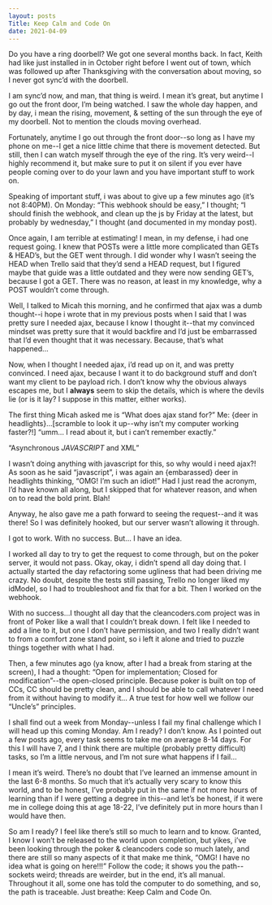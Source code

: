 ```yaml
---
layout: posts
Title: Keep Calm and Code On
date: 2021-04-09
---
```


Do you have a ring doorbell?  We got one several months back.  In fact, Keith had like just installed in in October right before I went out of town, which was followed up after Thanksgiving with the conversation about moving, so I never got sync’d with the doorbell.

I am sync’d now, and man, that thing is weird.  I mean it’s great, but anytime I go out the front door, I’m being watched.  I saw the whole day happen, and by day, i mean the rising, movement, & setting of the sun through the eye of my doorbell.  Not to mention the clouds moving overhead.  

Fortunately, anytime I go out through the front door--so long as I have my phone on me--I get a nice little chime that there is movement detected.  But still, then I can watch myself through the eye of the ring.  It’s very weird--I highly recommend it, but make sure to put it on silent if you ever have people coming over to do your lawn and you have important stuff to work on.  

Speaking of important stuff, i was about to give up a few minutes ago (it’s not 8:40PM).  On Monday: “This webhook should be easy,” I thought; “I should finish the webhook, and clean up the js by Friday at the latest, but probably by wednesday,” I thought (and documented in my monday post).

Once again, I am terrible at estimating!  I mean, in my defense, i had one request going.  I knew that POSTs were a little more complicated than GETs & HEAD’s, but the GET went through.  I did wonder why I wasn’t seeing the HEAD when Trello said that they’d send a HEAD request, but I figured maybe that guide was a little outdated and they were now sending GET’s, because I got a GET.  There was no reason, at least in my knowledge, why a POST wouldn’t come through.

Well, I talked to Micah this morning, and he confirmed that ajax was a dumb thought--i hope i wrote that in my previous posts when I said that I was pretty sure I needed ajax, because I know I thought it--that my convinced mindset was pretty sure that it would backfire and I’d just be embarrassed that I’d even thought that it was necessary.  Because, that’s what happened…

Now, when I thought I needed ajax, i’d read up on it, and was pretty convinced.  I need ajax, because I want it to do background stuff and don’t want my client to be payload rich.  I don’t know why the obvious always escapes me, but I **always** seem to skip the details, which is where the devils lie (or is it lay?  I suppose in this matter, either works).   

The first thing Micah asked me is “What does ajax stand for?”  Me: {deer in headlights}...[scramble to look it up--why isn’t my computer working faster?!] “umm… I read about it, but i can’t remember exactly.”

“Asynchronous *JAVASCRIPT* and XML”  

  I wasn’t doing anything with javascript for this, so why would i need ajax?!  As soon as he said “javascript”, i was again an {embarassed} deer in headlights thinking, “OMG! I’m such an idiot!”  Had I just read the acronym, I’d have known all along, but I skipped that for whatever reason, and when on to read the bold print.  Blah!

Anyway, he also gave me a path forward to seeing the request--and it was there!  So I was definitely hooked, but our server wasn’t allowing it through.

I got to work.  With no success.  But… I have an idea.  

I worked all day to try to get the request to come through, but on the poker server, it would not pass.  Okay, okay, i didn’t spend all day doing that.  I actually started the day refactoring some ugliness that had been driving me crazy.  No doubt, despite the tests still passing, Trello no longer liked my idModel, so I had to troubleshoot and fix that for a bit. Then I worked on the webhook.

With no success…I thought all day that the cleancoders.com project was in front of Poker like a wall that I couldn’t break down.  I felt like I needed to add a line to it, but one I don’t have permission, and two I really didn’t want to from a comfort zone stand point, so i left it alone and tried to puzzle things together with what I had.

Then, a few minutes ago (ya know, after I had a break from staring at the screen), I had a thought:  “Open for implementation; Closed for modification”--the open-closed principle.  Because poker is built on top of CCs, CC should be pretty clean, and I should be able to call whatever I need from it without having to modify it…  A true test for how well we follow our “Uncle’s” principles. 

I shall find out a week from Monday--unless I fail my final challenge which I will head up this coming Monday.   Am I ready?  I don’t know.  As I pointed out a few posts ago, every task seems to take me on average 8-14 days.  For this I will have 7, and I think there are multiple (probably pretty difficult) tasks, so I’m a little nervous, and I’m not sure what happens if I fail…

I mean it’s weird.  There’s no doubt that I’ve learned an immense amount in the last 6-8 months.  So much that it’s actually very scary to know this world, and to be honest, I’ve probably put in the same if not more hours of learning than if I were getting a degree in this--and let’s be honest, if it were me in college doing this at age 18-22, I’ve definitely put in more hours than I would have then.  

So am I ready?  I feel like there’s still so much to learn and to know.  Granted, I know I won’t be released to the world upon completion, but yikes, i’ve been looking through the poker & cleancoders code so much lately, and there are still so many aspects of it that make me think, “OMG! I have no idea what is going on here!!!”  Follow the code; it shows you the path--sockets weird; threads are weirder, but in the end, it’s all manual.  Throughout it all, some one has told the computer to do something, and so, the path is traceable.  Just breathe: Keep Calm and Code On.

